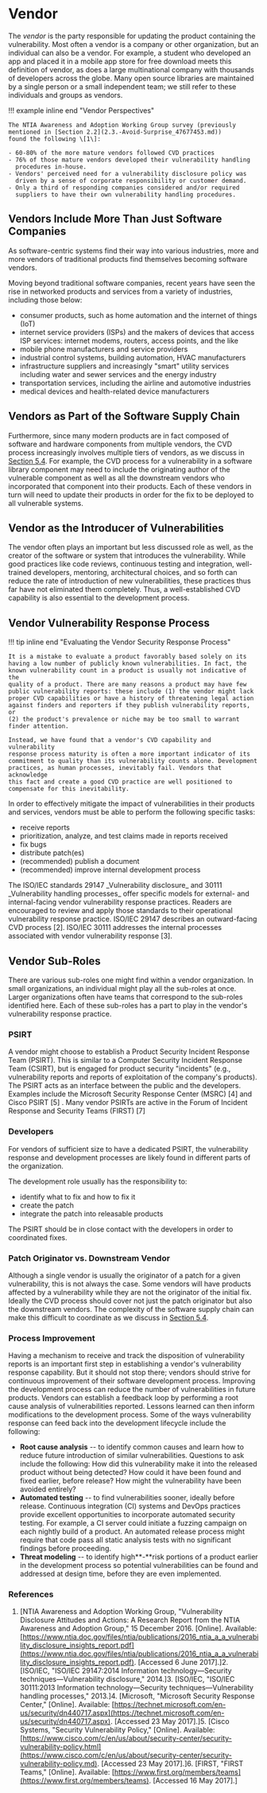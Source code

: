 # Vendor 

The *vendor* is the party responsible for updating the product
containing the vulnerability. Most often a vendor is a company or other
organization, but an individual can also be a vendor. For example, a
student who developed an app and placed it in a mobile app store for
free download meets this definition of vendor, as does a large
multinational company with thousands of developers across the globe.
Many open source libraries are maintained by a single person or a small
independent team; we still refer to these individuals and groups as
vendors.

!!! example inline end "Vendor Perspectives"

    The NTIA Awareness and Adoption Working Group survey (previously mentioned in [Section 2.2](2.3.-Avoid-Surprise_47677453.md))
    found the following \[1\]:

    - 60-80% of the more mature vendors followed CVD practices
    - 76% of those mature vendors developed their vulnerability handling
      procedures in-house.
    - Vendors' perceived need for a vulnerability disclosure policy was
      driven by a sense of corporate responsibility or customer demand.
    - Only a third of responding companies considered and/or required
      suppliers to have their own vulnerability handling procedures.

## Vendors Include More Than Just Software Companies

As software-centric systems find their way into various industries, more
and more vendors of traditional products find themselves becoming
software vendors.

Moving beyond traditional software companies, recent years have seen the
rise in networked products and services from a variety of industries,
including those below:

-   consumer products, such as home automation and the internet of
    things (IoT)
-   internet service providers (ISPs) and the makers of devices that
    access ISP services: internet modems, routers, access points, and
    the like
-   mobile phone manufacturers and service providers
-   industrial control systems, building automation, HVAC manufacturers
-   infrastructure suppliers and increasingly "smart" utility services
    including water and sewer services and the energy industry
-   transportation services, including the airline and automotive
    industries
-   medical devices and health-related device manufacturers
    
## Vendors as Part of the Software Supply Chain

Furthermore, since many modern products are in fact composed of
software and hardware components from multiple vendors, the CVD process
increasingly involves multiple tiers of vendors, as we discuss in
[Section 5.4](5.4-Multiparty-CVD_47677477.md). For example, the CVD
process for a vulnerability in a software library component may need to
include the originating author of the vulnerable component as well as
all the downstream vendors who incorporated that component into their
products. Each of these vendors in turn will need to update their
products in order for the fix to be deployed to all vulnerable
systems.


## Vendor as the Introducer of Vulnerabilities

The vendor often plays an important but less discussed role as well, as
the creator of the software or system that introduces the vulnerability.
While good practices like code reviews, continuous testing and
integration, well-trained developers, mentoring, architectural choices,
and so forth can reduce the rate of introduction of new vulnerabilities,
these practices thus far have not eliminated them completely. Thus, a
well-established CVD capability is also essential to the development
process.

## Vendor Vulnerability Response Process

!!! tip inline end "Evaluating the Vendor Security Response Process"

    It is a mistake to evaluate a product favorably based solely on its
    having a low number of publicly known vulnerabilities. In fact, the
    known vulnerability count in a product is usually not indicative of the
    quality of a product. There are many reasons a product may have few
    public vulnerability reports: these include (1) the vendor might lack
    proper CVD capabilities or have a history of threatening legal action
    against finders and reporters if they publish vulnerability reports, or
    (2) the product's prevalence or niche may be too small to warrant
    finder attention. 
    
    Instead, we have found that a vendor's CVD capability and vulnerability
    response process maturity is often a more important indicator of its
    commitment to quality than its vulnerability counts alone. Development
    practices, as human processes, inevitably fail. Vendors that acknowledge
    this fact and create a good CVD practice are well positioned to
    compensate for this inevitability.

In order to effectively mitigate the impact of vulnerabilities in their
products and services, vendors must be able to perform the following
specific tasks:

-   receive reports
-  prioritization, analyze, and test claims made in reports received
-   fix bugs
-   distribute patch(es)
-   (recommended) publish a document
-   (recommended) improve internal development process

The ISO/IEC standards 29147 \_Vulnerability disclosure\_ and 30111
\_Vulnerability handling processes\_ offer specific models for external-
and internal-facing vendor vulnerability response practices. Readers are
encouraged to review and apply those standards to their operational
vulnerability response practice. ISO/IEC 29147 describes an
outward-facing CVD process \[2\]. ISO/IEC 30111 addresses the internal
processes associated with vendor vulnerability response
\[3\].


## Vendor Sub-Roles

There are various sub-roles one might find within a vendor organization.
In small organizations, an individual might play all the sub-roles at
once. Larger organizations often have teams that correspond to the
sub-roles identified here. Each of these sub-roles has a part to play in
the vendor's vulnerability response practice.

### PSIRT

A vendor might choose to establish a Product Security Incident Response
Team (PSIRT). This is similar to a Computer Security Incident Response
Team (CSIRT), but is engaged for product security "incidents" (e.g.,
vulnerability reports and reports of exploitation of the company's
products). The PSIRT acts as an interface between the public and the
developers. Examples include the Microsoft Security Response Center
(MSRC) \[4\] and Cisco PSIRT \[5\] . Many vendor PSIRTs are active in
the Forum of Incident Response and Security Teams (FIRST)
\[7\]

### Developers
For vendors of sufficient size to have a dedicated PSIRT, the
vulnerability response and development processes are likely found in
different parts of the organization.

The development role usually has the responsibility to:

-   identify what to fix and how to fix it
-   create the patch
-   integrate the patch into releasable products
    

The PSIRT should be in close contact with the developers in order to
coordinated fixes.

### Patch Originator vs. Downstream Vendor

Although a single vendor is usually the originator of a patch for a
given vulnerability, this is not always the case. Some vendors will have
products affected by a vulnerability while they are not the originator
of the initial fix. Ideally the CVD process should cover not just the
patch originator but also the downstream vendors. The complexity of the
software supply chain can make this difficult to coordinate as we
discuss in [Section 5.4](5.4-Multiparty-CVD_47677477.md).

### Process Improvement

Having a mechanism to receive and track the disposition of vulnerability
reports is an important first step in establishing a vendor's
vulnerability response capability. But it should not stop there; vendors
should strive for continuous improvement of their software development
process.
Improving the development process can reduce the number of
vulnerabilities in future products. Vendors can establish a feedback
loop by performing a root cause analysis of vulnerabilities reported.
Lessons learned can then inform modifications to the development
process. Some of the ways vulnerability response can feed back into the
development lifecycle include the following:

-   **Root cause analysis** -- to identify common causes and learn how
    to reduce future introduction of similar vulnerabilities. Questions
    to ask include the following: How did this vulnerability make it
    into the released product without being detected? How could it have
    been found and fixed earlier, before release? How might the
    vulnerability have been avoided entirely?
-   **Automated testing** -- to find vulnerabilities sooner, ideally
    before release. Continuous integration (CI) systems and DevOps
    practices provide excellent opportunities to incorporate automated
    security testing. For example, a CI server could initiate a fuzzing
    campaign on each nightly build of a product. An automated release
    process might require that code pass all static analysis tests with
    no significant findings before proceeding.
-   **Threat modeling** -- to identify high**-**risk portions of a
    product earlier in the development process so potential
    vulnerabilities can be found and addressed at design time, before
    they are even implemented.



### References
1.  [NTIA Awareness and Adoption Working Group, "Vulnerability
    Disclosure Attitudes and Actions: A Research Report from the NTIA
    Awareness and Adoption Group," 15 December 2016. \[Online\].
    Available:
    [https://www.ntia.doc.gov/files/ntia/publications/2016_ntia_a_a_vulnerability_disclosure_insights_report.pdf](https://www.ntia.doc.gov/files/ntia/publications/2016_ntia_a_a_vulnerability_disclosure_insights_report.pdf). \[Accessed 6 June
    2017\].]2.  [ISO/IEC, "ISO/IEC 29147:2014 Information technology&mdash;Security
    techniques&mdash;Vulnerability disclosure,"
    2014.]3.  [ISO/IEC, "ISO/IEC 30111:2013 Information technology&mdash;Security
    techniques&mdash;Vulnerability handling processes,"
    2013.]4.  [Microsoft, "Microsoft Security Response Center," \[Online\].
    Available:
    [https://technet.microsoft.com/en-us/security/dn440717.aspx](https://technet.microsoft.com/en-us/security/dn440717.aspx). \[Accessed 23 May
    2017\].]5.  [Cisco Systems, "Security Vulnerability Policy," \[Online\].
    Available:
    [https://www.cisco.com/c/en/us/about/security-center/security-vulnerability-policy.html](https://www.cisco.com/c/en/us/about/security-center/security-vulnerability-policy.md). \[Accessed 23 May
    2017\].]6.  [FIRST, "FIRST Teams," \[Online\]. Available:
    [https://www.first.org/members/teams](https://www.first.org/members/teams). \[Accessed 16 May
    2017\].]


